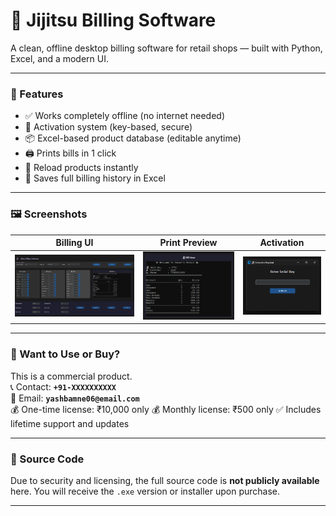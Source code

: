 # 🧾 Jijitsu Billing Software

A clean, offline desktop billing software for retail shops — built with Python, Excel, and a modern UI.

---

### 🌟 Features
- ✅ Works completely offline (no internet needed)
- 🔐 Activation system (key-based, secure)
- 📦 Excel-based product database (editable anytime)
- 🖨 Prints bills in 1 click
- 🔄 Reload products instantly
- 📁 Saves full billing history in Excel

---

### 🖼 Screenshots

| Billing UI | Print Preview | Activation |
|------------|---------------|------------|
| ![](./ui.png) | ![](./bill-print.png) | ![](./activation-window.png) |

---

### 💼 Want to Use or Buy?
This is a commercial product.  
📞 Contact: **`+91-XXXXXXXXXX`**  
📩 Email: **`yashbamne06@email.com`**  
💰 One-time license: ₹10,000 only 
💰 Monthly license: ₹500 only
✅ Includes lifetime support and updates

---

### 🚫 Source Code
Due to security and licensing, the full source code is **not publicly available** here. You will receive the `.exe` version or installer upon purchase.

---


